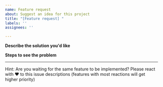 ```yaml
---
name: Feature request
about: Suggest an idea for this project
title: "[Feature request] "
labels: ''
assignees: ''

---
```


**Describe the solution you'd like**
<!-- A clear and concise description of what you want to happen. -->

**Steps to see the problem**
<!-- Describe steps which user need to take in WordPress/Plugin to see the problem which requested feature might fix -->


---------------
Hint: Are you waiting for the same feature to be implemented? Please react with ❤️ to this issue descriptions (features with most reactions will get higher priority)
